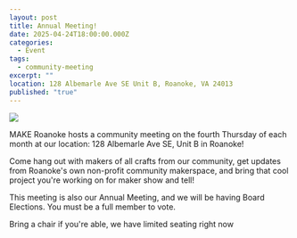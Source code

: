 ```yaml
---
layout: post
title: Annual Meeting!
date: 2025-04-24T18:00:00.000Z
categories:
  - Event
tags:
  - community-meeting
excerpt: ""
location: 128 Albemarle Ave SE Unit B, Roanoke, VA 24013
published: "true"
---
```

![](/assets/images/2025-04-24-community-meeting-flyer.png)

MAKE Roanoke hosts a community meeting on the fourth Thursday of each month at our location: 128 Albemarle Ave SE, Unit B in Roanoke!

Come hang out with makers of all crafts from our community, get updates from Roanoke's own non-profit community makerspace, and bring that cool project you're working on for maker show and tell!

This meeting is also our Annual Meeting, and we will be having Board Elections. You must be a full member to vote.

Bring a chair if you're able, we have limited seating right now
